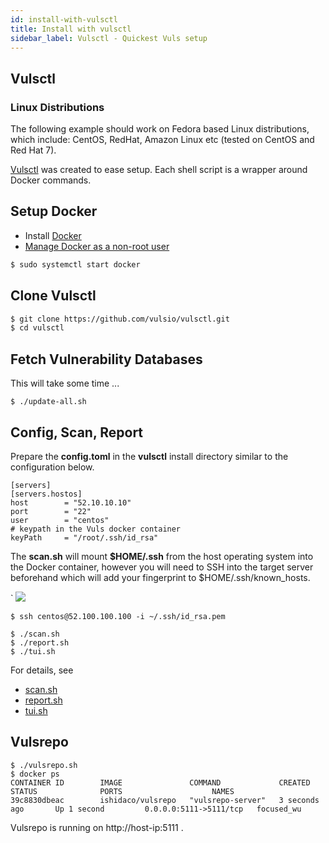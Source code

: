```yaml
---
id: install-with-vulsctl
title: Install with vulsctl
sidebar_label: Vulsctl - Quickest Vuls setup
---
```


## Vulsctl

### Linux Distributions
The following example should work on Fedora based Linux distributions,
which include: CentOS, RedHat, Amazon Linux etc (tested on CentOS and
Red Hat 7).

[Vulsctl](https://github.com/vulsio/vulsctl) was created to ease setup. Each
shell script is a wrapper around Docker commands.

## Setup Docker

- Install [Docker](https://docs.docker.com/engine/install/)
- [Manage Docker as a non-root user](https://docs.docker.com/install/linux/linux-postinstall/)

```bash
$ sudo systemctl start docker
```

## Clone Vulsctl

```bash
$ git clone https://github.com/vulsio/vulsctl.git
$ cd vulsctl
```

## Fetch Vulnerability Databases

This will take some time ...

```
$ ./update-all.sh
```

## Config, Scan, Report

Prepare the **config.toml** in the **vulsctl** install directory similar to
the configuration below.

```
[servers]
[servers.hostos]
host        = "52.10.10.10"
port        = "22"
user        = "centos"
# keypath in the Vuls docker container
keyPath     = "/root/.ssh/id_rsa"
```
The **scan.sh** will mount **$HOME/.ssh** from the host operating system into
the Docker container, however you will need to SSH into the target server
beforehand which will add your fingerprint to $HOME/.ssh/known_hosts.

`
![](https://user-images.githubusercontent.com/534611/66093182-20535f00-e5ca-11e9-8060-8c9247abcefa.jpg)

```
$ ssh centos@52.100.100.100 -i ~/.ssh/id_rsa.pem
```

```
$ ./scan.sh
$ ./report.sh
$ ./tui.sh
```

For details, see
- [scan.sh](https://github.com/vulsio/vulsctl/blob/master/scan.sh)
- [report.sh](https://github.com/vulsio/vulsctl/blob/master/report.sh)
- [tui.sh](https://github.com/vulsio/vulsctl/blob/master/tui.sh)

## Vulsrepo

```
$ ./vulsrepo.sh
$ docker ps
CONTAINER ID        IMAGE               COMMAND             CREATED             STATUS              PORTS                    NAMES
39c8830dbeac        ishidaco/vulsrepo   "vulsrepo-server"   3 seconds ago       Up 1 second         0.0.0.0:5111->5111/tcp   focused_wu
```

Vulsrepo is running on http://host-ip:5111 .
